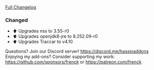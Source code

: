 [Full Changelog][changelog]

### Changed

- ⬆ Upgrades nss to 3.55-r0
- ⬆ Upgrades openjdk8-jre to 8.252.09-r0
- ⬆ Upgrades Traccar to v4.10

[changelog]: https://github.com/hassio-addons/addon-traccar/compare/v0.8.0...v0.9.0

Questions? Join our Discord server! https://discord.me/hassioaddons
Enjoying my add-ons? Consider supporting my work:
https://github.com/sponsors/frenck or https://patreon.com/frenck